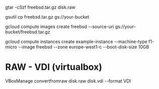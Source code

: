 


gtar -cSzf freebsd.tar.gz disk.raw

gsutil cp freebsd.tar.gz gs://your-bucket

gcloud compute images create freebsd --source-uri gs://your-bucket/freebsd.tar.gz

gcloud compute instances create example-instance --machine-type f1-micro --image freebsd --zone europe-west1-c --boot-disk-size 10GB


RAW - VDI (virtualbox)
======================

VBoxManage convertfromraw disk.raw disk.vdi --format VDI
